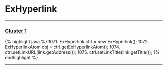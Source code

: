 # ExHyperlink

***

### [Cluster 1](./1)
{% highlight java %}
1071. ExHyperlink ctrl = new ExHyperlink();
1072. ExHyperlinkAtom obj = ctrl.getExHyperlinkAtom();
1074. ctrl.setLinkURL(link.getAddress());
1075. ctrl.setLinkTitle(link.getTitle());
{% endhighlight %}

***

